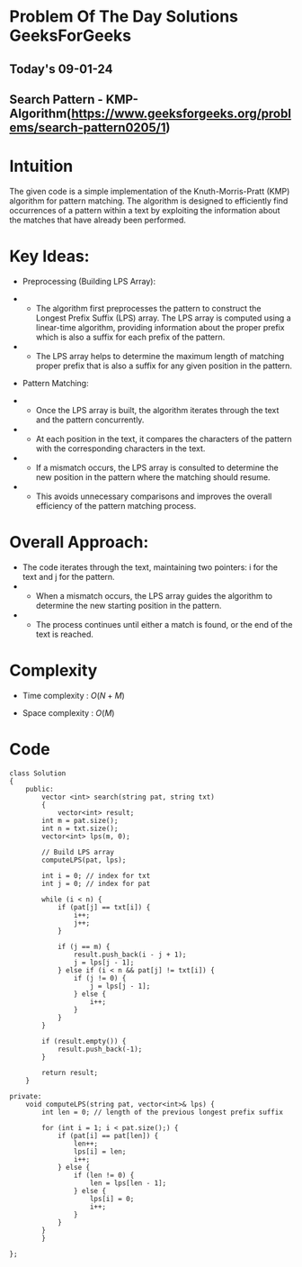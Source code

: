 #  Problem Of The Day Solutions GeeksForGeeks

## Today's 09-01-24 
## Search Pattern - KMP-Algorithm(https://www.geeksforgeeks.org/problems/search-pattern0205/1)

# Intuition
<!-- Describe your first thoughts on how to solve this problem. -->
The given code is a simple implementation of the Knuth-Morris-Pratt (KMP) algorithm for pattern matching. The algorithm is designed to efficiently find occurrences of a pattern within a text by exploiting the information about the matches that have already been performed.

# Key Ideas:

- Preprocessing (Building LPS Array):

- - The algorithm first preprocesses the pattern to construct the Longest Prefix Suffix (LPS) array. The LPS array is computed using a linear-time algorithm, providing information about the proper prefix which is also a suffix for each prefix of the pattern.
- - The LPS array helps to determine the maximum length of matching proper prefix that is also a suffix for any given position in the pattern.
- Pattern Matching:

- - Once the LPS array is built, the algorithm iterates through the text and the pattern concurrently.
- - At each position in the text, it compares the characters of the pattern with the corresponding characters in the text.
- - If a mismatch occurs, the LPS array is consulted to determine the new position in the pattern where the matching should resume.
- - This avoids unnecessary comparisons and improves the overall efficiency of the pattern matching process.
# Overall Approach:

- The code iterates through the text, maintaining two pointers: i for the text and j for the pattern.
- - When a mismatch occurs, the LPS array guides the algorithm to determine the new starting position in the pattern.
- - The process continues until either a match is found, or the end of the text is reached.


# Complexity
- Time complexity : $O(N + M)$

<!-- Add your time complexity here, e.g. $$O(n)$$ -->

- Space complexity : $O(M)$
<!-- Add your space complexity here, e.g. $$O(n)$$ -->

# Code
```
class Solution
{
    public:
        vector <int> search(string pat, string txt)
        {
            vector<int> result;
        int m = pat.size();
        int n = txt.size();
        vector<int> lps(m, 0);

        // Build LPS array
        computeLPS(pat, lps);

        int i = 0; // index for txt
        int j = 0; // index for pat

        while (i < n) {
            if (pat[j] == txt[i]) {
                i++;
                j++;
            }

            if (j == m) {
                result.push_back(i - j + 1);
                j = lps[j - 1];
            } else if (i < n && pat[j] != txt[i]) {
                if (j != 0) {
                    j = lps[j - 1];
                } else {
                    i++;
                }
            }
        }

        if (result.empty()) {
            result.push_back(-1);
        }

        return result;
    }

private:
    void computeLPS(string pat, vector<int>& lps) {
        int len = 0; // length of the previous longest prefix suffix

        for (int i = 1; i < pat.size();) {
            if (pat[i] == pat[len]) {
                len++;
                lps[i] = len;
                i++;
            } else {
                if (len != 0) {
                    len = lps[len - 1];
                } else {
                    lps[i] = 0;
                    i++;
                }
            }
        }
        }
     
};

```
